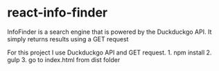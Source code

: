 # react-info-finder
InfoFinder is a search engine that is powered by the Duckduckgo API. It simply returns results using a GET request

For this project I use Duckduckgo API and GET request.
1.
npm install
2.
gulp
3.
go to index.html from dist folder
